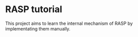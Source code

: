 # RASP tutorial

This project aims to learn the internal mechanism of RASP by implementating them manually.
